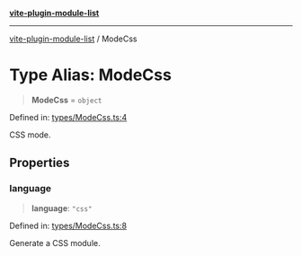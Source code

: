 [**vite-plugin-module-list**](../README.md)

***

[vite-plugin-module-list](../README.md) / ModeCss

# Type Alias: ModeCss

> **ModeCss** = `object`

Defined in: [types/ModeCss.ts:4](https://github.com/davidbonnet/vite-plugin-module-list/blob/e4be6ce9f04cb8e5198072904b7bfd824c61c467/lib/types/ModeCss.ts#L4)

CSS mode.

## Properties

### language

> **language**: `"css"`

Defined in: [types/ModeCss.ts:8](https://github.com/davidbonnet/vite-plugin-module-list/blob/e4be6ce9f04cb8e5198072904b7bfd824c61c467/lib/types/ModeCss.ts#L8)

Generate a CSS module.
